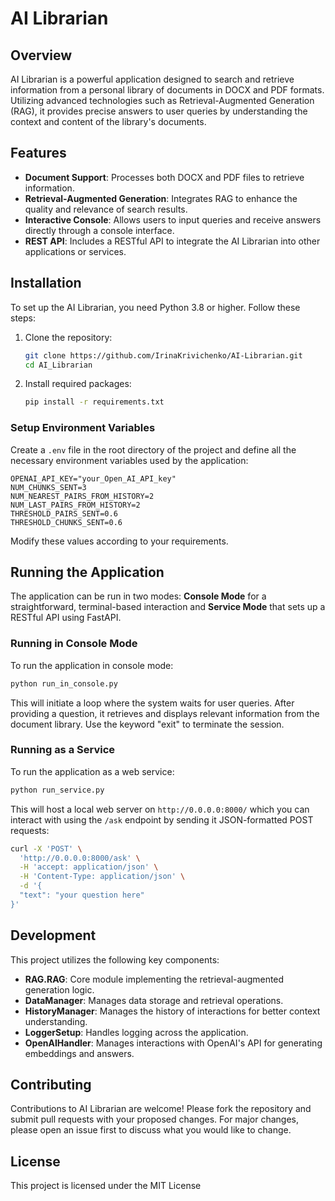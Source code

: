 # AI Librarian

## Overview
AI Librarian is a powerful application designed to search and retrieve information from a personal library of documents in DOCX and PDF formats. Utilizing advanced technologies such as Retrieval-Augmented Generation (RAG), it provides precise answers to user queries by understanding the context and content of the library's documents.

## Features
- **Document Support**: Processes both DOCX and PDF files to retrieve information.
- **Retrieval-Augmented Generation**: Integrates RAG to enhance the quality and relevance of search results.
- **Interactive Console**: Allows users to input queries and receive answers directly through a console interface.
- **REST API**: Includes a RESTful API to integrate the AI Librarian into other applications or services.

## Installation
To set up the AI Librarian, you need Python 3.8 or higher. Follow these steps:

1. Clone the repository:
   ```bash
   git clone https://github.com/IrinaKrivichenko/AI-Librarian.git
   cd AI_Librarian
   ```

2. Install required packages:
   ```bash
   pip install -r requirements.txt
   ```


### Setup Environment Variables

Create a `.env` file in the root directory of the project and define all the necessary environment variables used by the application:

```
OPENAI_API_KEY="your_Open_AI_API_key"
NUM_CHUNKS_SENT=3
NUM_NEAREST_PAIRS_FROM_HISTORY=2
NUM_LAST_PAIRS_FROM_HISTORY=2
THRESHOLD_PAIRS_SENT=0.6
THRESHOLD_CHUNKS_SENT=0.6
```

Modify these values according to your requirements.

## Running the Application

The application can be run in two modes: **Console Mode** for a straightforward, terminal-based interaction and **Service Mode** that sets up a RESTful API using FastAPI.

### Running in Console Mode

To run the application in console mode:

```bash
python run_in_console.py
```

This will initiate a loop where the system waits for user queries. After providing a question, it retrieves and displays relevant information from the document library. Use the keyword "exit" to terminate the session.

### Running as a Service

To run the application as a web service:

```bash
python run_service.py
```

This will host a local web server on `http://0.0.0.0:8000/` which you can interact with using the `/ask` endpoint by sending it JSON-formatted POST requests:

```bash
curl -X 'POST' \
  'http://0.0.0.0:8000/ask' \
  -H 'accept: application/json' \
  -H 'Content-Type: application/json' \
  -d '{
  "text": "your question here"
}'
```

## Development
This project utilizes the following key components:

- **RAG.RAG**: Core module implementing the retrieval-augmented generation logic.
- **DataManager**: Manages data storage and retrieval operations.
- **HistoryManager**: Manages the history of interactions for better context understanding.
- **LoggerSetup**: Handles logging across the application.
- **OpenAIHandler**: Manages interactions with OpenAI's API for generating embeddings and answers.

## Contributing
Contributions to AI Librarian are welcome! Please fork the repository and submit pull requests with your proposed changes. For major changes, please open an issue first to discuss what you would like to change.

## License
This project is licensed under the MIT License